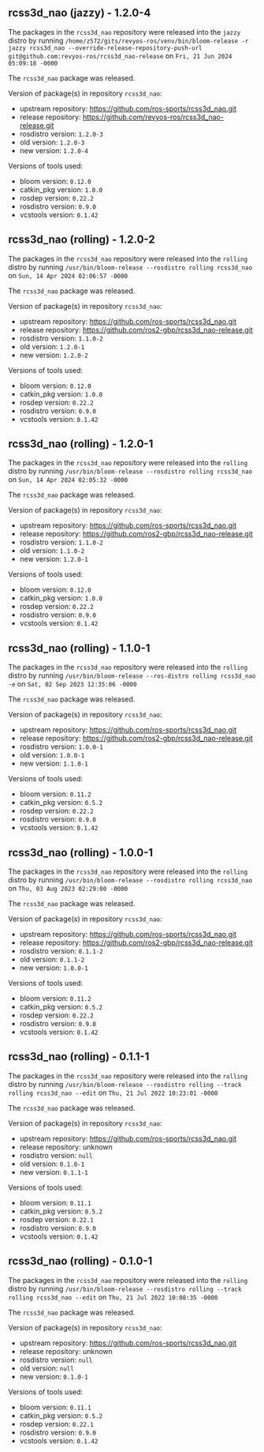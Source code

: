 ## rcss3d_nao (jazzy) - 1.2.0-4

The packages in the `rcss3d_nao` repository were released into the `jazzy` distro by running `/home/z572/gits/revyos-ros/venv/bin/bloom-release -r jazzy rcss3d_nao --override-release-repository-push-url git@github.com:revyos-ros/rcss3d_nao-release` on `Fri, 21 Jun 2024 05:09:18 -0000`

The `rcss3d_nao` package was released.

Version of package(s) in repository `rcss3d_nao`:

- upstream repository: https://github.com/ros-sports/rcss3d_nao.git
- release repository: https://github.com/revyos-ros/rcss3d_nao-release.git
- rosdistro version: `1.2.0-3`
- old version: `1.2.0-3`
- new version: `1.2.0-4`

Versions of tools used:

- bloom version: `0.12.0`
- catkin_pkg version: `1.0.0`
- rosdep version: `0.22.2`
- rosdistro version: `0.9.0`
- vcstools version: `0.1.42`


## rcss3d_nao (rolling) - 1.2.0-2

The packages in the `rcss3d_nao` repository were released into the `rolling` distro by running `/usr/bin/bloom-release --rosdistro rolling rcss3d_nao` on `Sun, 14 Apr 2024 02:06:57 -0000`

The `rcss3d_nao` package was released.

Version of package(s) in repository `rcss3d_nao`:

- upstream repository: https://github.com/ros-sports/rcss3d_nao.git
- release repository: https://github.com/ros2-gbp/rcss3d_nao-release.git
- rosdistro version: `1.1.0-2`
- old version: `1.2.0-1`
- new version: `1.2.0-2`

Versions of tools used:

- bloom version: `0.12.0`
- catkin_pkg version: `1.0.0`
- rosdep version: `0.22.2`
- rosdistro version: `0.9.0`
- vcstools version: `0.1.42`


## rcss3d_nao (rolling) - 1.2.0-1

The packages in the `rcss3d_nao` repository were released into the `rolling` distro by running `/usr/bin/bloom-release --rosdistro rolling rcss3d_nao` on `Sun, 14 Apr 2024 02:05:32 -0000`

The `rcss3d_nao` package was released.

Version of package(s) in repository `rcss3d_nao`:

- upstream repository: https://github.com/ros-sports/rcss3d_nao.git
- release repository: https://github.com/ros2-gbp/rcss3d_nao-release.git
- rosdistro version: `1.1.0-2`
- old version: `1.1.0-2`
- new version: `1.2.0-1`

Versions of tools used:

- bloom version: `0.12.0`
- catkin_pkg version: `1.0.0`
- rosdep version: `0.22.2`
- rosdistro version: `0.9.0`
- vcstools version: `0.1.42`


## rcss3d_nao (rolling) - 1.1.0-1

The packages in the `rcss3d_nao` repository were released into the `rolling` distro by running `/usr/bin/bloom-release --ros-distro rolling rcss3d_nao -e` on `Sat, 02 Sep 2023 12:35:06 -0000`

The `rcss3d_nao` package was released.

Version of package(s) in repository `rcss3d_nao`:

- upstream repository: https://github.com/ros-sports/rcss3d_nao.git
- release repository: https://github.com/ros2-gbp/rcss3d_nao-release.git
- rosdistro version: `1.0.0-1`
- old version: `1.0.0-1`
- new version: `1.1.0-1`

Versions of tools used:

- bloom version: `0.11.2`
- catkin_pkg version: `0.5.2`
- rosdep version: `0.22.2`
- rosdistro version: `0.9.0`
- vcstools version: `0.1.42`


## rcss3d_nao (rolling) - 1.0.0-1

The packages in the `rcss3d_nao` repository were released into the `rolling` distro by running `/usr/bin/bloom-release --rosdistro rolling rcss3d_nao` on `Thu, 03 Aug 2023 02:29:00 -0000`

The `rcss3d_nao` package was released.

Version of package(s) in repository `rcss3d_nao`:

- upstream repository: https://github.com/ros-sports/rcss3d_nao.git
- release repository: https://github.com/ros2-gbp/rcss3d_nao-release.git
- rosdistro version: `0.1.1-2`
- old version: `0.1.1-2`
- new version: `1.0.0-1`

Versions of tools used:

- bloom version: `0.11.2`
- catkin_pkg version: `0.5.2`
- rosdep version: `0.22.2`
- rosdistro version: `0.9.0`
- vcstools version: `0.1.42`


## rcss3d_nao (rolling) - 0.1.1-1

The packages in the `rcss3d_nao` repository were released into the `rolling` distro by running `/usr/bin/bloom-release --rosdistro rolling --track rolling rcss3d_nao --edit` on `Thu, 21 Jul 2022 10:23:01 -0000`

The `rcss3d_nao` package was released.

Version of package(s) in repository `rcss3d_nao`:

- upstream repository: https://github.com/ros-sports/rcss3d_nao.git
- release repository: unknown
- rosdistro version: `null`
- old version: `0.1.0-1`
- new version: `0.1.1-1`

Versions of tools used:

- bloom version: `0.11.1`
- catkin_pkg version: `0.5.2`
- rosdep version: `0.22.1`
- rosdistro version: `0.9.0`
- vcstools version: `0.1.42`


## rcss3d_nao (rolling) - 0.1.0-1

The packages in the `rcss3d_nao` repository were released into the `rolling` distro by running `/usr/bin/bloom-release --rosdistro rolling --track rolling rcss3d_nao --edit` on `Thu, 21 Jul 2022 10:08:35 -0000`

The `rcss3d_nao` package was released.

Version of package(s) in repository `rcss3d_nao`:

- upstream repository: https://github.com/ros-sports/rcss3d_nao.git
- release repository: unknown
- rosdistro version: `null`
- old version: `null`
- new version: `0.1.0-1`

Versions of tools used:

- bloom version: `0.11.1`
- catkin_pkg version: `0.5.2`
- rosdep version: `0.22.1`
- rosdistro version: `0.9.0`
- vcstools version: `0.1.42`



